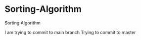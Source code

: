# Sorting-Algorithm
Sorting Algorithm

I am trying to commit to main branch
Trying to commit to master
